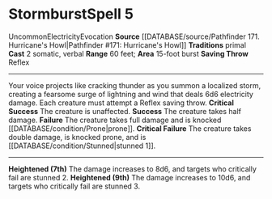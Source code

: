 ﻿---
actions: '[two-actions]'
area: 15-foot burst
bloodline: null
component:
- Somatic
- Verbal
cost: null
deity: null
domain: null
duration: null
element: null
heighten: 7th, 9th
heighten_level: 5, 7, 9
id: '1074'
lesson: null
level: '5'
mystery: null
name: Stormburst
patron_theme: null
range: 60 feet
rarity: Uncommon
requirement: null
rus_type_level: null
saving_throw: Reflex
school: Evocation
source: '[[DATABASE/source/Pathfinder 171. Hurricane''s Howl|Pathfinder #171: Hurricane''s
  Howl]]'
target: null
tradition:
- Primal
trait:
- '[[DATABASE/trait/Electricity|Electricity]]'
- '[[DATABASE/trait/Evocation|Evocation]]'
- '[[DATABASE/trait/Uncommon|Uncommon]]'
trigger: null
type: Spell

---
# Stormburst<span class="item-type">Spell 5</span>

<span class="trait-uncommon item-trait">Uncommon</span><span class="item-trait">Electricity</span><span class="item-trait">Evocation</span>
**Source** [[DATABASE/source/Pathfinder 171. Hurricane's Howl|Pathfinder #171: Hurricane's Howl]]
**Traditions** primal
**Cast** <span class="action-icon">2</span> somatic, verbal
**Range** 60 feet; **Area** 15-foot burst
**Saving Throw** Reflex

---
Your voice projects like cracking thunder as you summon a localized storm, creating a fearsome surge of lightning and wind that deals 6d6 electricity damage. Each creature must attempt a Reflex saving throw.
**Critical Success** The creature is unaffected.
**Success** The creature takes half damage.
**Failure** The creature takes full damage and is knocked [[DATABASE/condition/Prone|prone]].
**Critical Failure** The creature takes double damage, is knocked prone, and is [[DATABASE/condition/Stunned|stunned 1]].

---
**Heightened (7th)** The damage increases to 8d6, and targets who critically fail are stunned 2.
**Heightened (9th)** The damage increases to 10d6, and targets who critically fail are stunned 3.